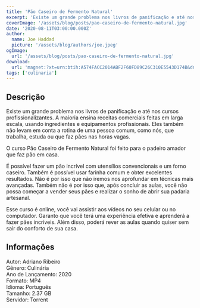 ```yaml
---
title: 'Pão Caseiro de Fermento Natural'
excerpt: 'Existe um grande problema nos livros de panificação e até nos cursos profissionalizantes. A maioria ensina receitas comerciais feitas em larga escala, usando ingredientes e equipamentos profissionais. Eles também não levam em conta a rotina de uma pessoa comum, como nós, que trabalha, estu'
coverImage: '/assets/blog/posts/pao-caseiro-de-fermento-natural.jpg'
date: '2020-08-11T03:00:00.000Z'
author:
  name: Joe Haddad
  picture: '/assets/blog/authors/joe.jpeg'
ogImage:
  url: '/assets/blog/posts/pao-caseiro-de-fermento-natural.jpg'
download:
  url: 'magnet:?xt=urn:btih:A574FACC2014ABF2F60FD89C26C310E5543D174B&dn=Amo%20P%c3%a3o%20Caseiro&tr=udp%3a%2f%2ftracker.openbittorrent.com%3a1337%2fannounce&tr=udp%3a%2f%2ftracker.opentrackr.org%3a1337%2fannounce magnet:?xt=urn:btih:BC707A00ED65F4EBAB86C1B44DEDC4F855C48959&dn=5%20%c3%a0%20Prova%20de%20Balas&tr=udp%3a%2f%2ftracker.openbittorrent.com%3a1337%2fannounce&tr=udp%3a%2f%2ftracker.opentrackr.org%3a1337%2fannounce'
tags: ['culinaria']
---
```

<h2>Descrição</h2>
<p></p><p>Existe um grande problema nos livros de panificação e até nos cursos profissionalizantes. A maioria ensina receitas comerciais feitas em larga escala, usando ingredientes e equipamentos profissionais. Eles também não levam em conta a rotina de uma pessoa comum, como nós, que trabalha, estuda ou que faz pães nas horas vagas.</p><p>O curso Pão Caseiro de Fermento Natural foi feito para o padeiro amador que faz pão em casa.</p><p>É possível fazer um pão incrível com utensílios convencionais e um forno caseiro. Também é possível usar farinha comum e obter excelentes resultados. Não é por isso que não iremos nos aprofundar em técnicas mais avançadas. Também não é por isso que, após concluir as aulas, você não possa começar a vender seus pães e realizar o sonho de abrir sua padaria artesanal.</p><p>Esse curso é online, você vai assistir aos vídeos no seu celular ou no computador. Garanto que você terá uma experiência efetiva e aprenderá a fazer pães incríveis. Além disso, poderá rever as aulas quando quiser sem sair do conforto de sua casa.</p><h2>Informações</h2><p>Autor: Adriano Ribeiro<br/>Gênero: Culinária<br/>Ano de Lançamento: 2020<br/>Formato: MP4<br/>Idioma: Português<br/>Tamanho: 2.37 GB<br/>Servidor: Torrent</p>